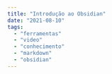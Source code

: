 ```yaml
---
title: "Introdução ao Obsidian"
date: "2021-08-10"
tags: 
  - "ferramentas"
  - "video"
  - "conhecimento"
  - "markdown"
  - "obsidian"
---
```



